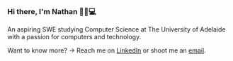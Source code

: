 ### Hi there, I'm Nathan 👋🦆💻

An aspiring SWE studying Computer Science at The University of Adelaide with a passion for computers and technology.

Want to know more? → Reach me on [LinkedIn](https://www.linkedin.com/in/nathan-shepherd-6561221ba/) or shoot me an [email](mailto:nathanshepherd087@gmail.com).
<!--
**Thendog26/Thendog26** is a ✨ _special_ ✨ repository because its `README.md` (this file) appears on your GitHub profile.

Here are some ideas to get you started:

- 🔭 I’m currently working on ...
- 🌱 I’m currently learning ...
- 👯 I’m looking to collaborate on ...
- 🤔 I’m looking for help with ...
- 💬 Ask me about ...
- 📫 How to reach me: ...
- 😄 Pronouns: ...
- ⚡ Fun fact: ...
-->
